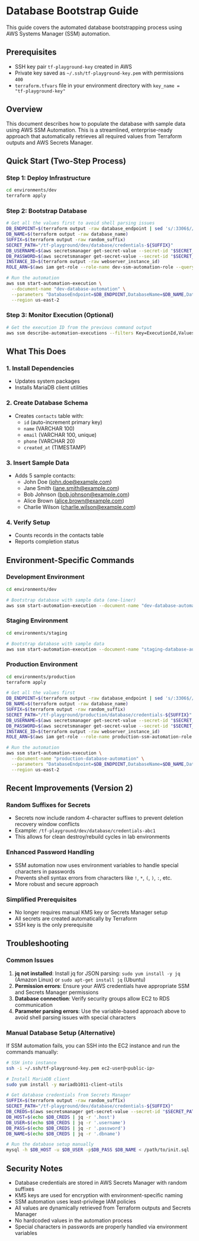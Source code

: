 # Database Bootstrap Guide

This guide covers the automated database bootstrapping process using AWS Systems Manager (SSM) automation.

## Prerequisites

- SSH key pair `tf-playground-key` created in AWS
- Private key saved as `~/.ssh/tf-playground-key.pem` with permissions `400`
- `terraform.tfvars` file in your environment directory with `key_name = "tf-playground-key"`

## Overview

This document describes how to populate the database with sample data using AWS SSM Automation. This is a streamlined, enterprise-ready approach that automatically retrieves all required values from Terraform outputs and AWS Secrets Manager.

## Quick Start (Two-Step Process)

### Step 1: Deploy Infrastructure

```bash
cd environments/dev
terraform apply
```

### Step 2: Bootstrap Database

```bash
# Get all the values first to avoid shell parsing issues
DB_ENDPOINT=$(terraform output -raw database_endpoint | sed 's/:3306$//')
DB_NAME=$(terraform output -raw database_name)
SUFFIX=$(terraform output -raw random_suffix)
SECRET_PATH="/tf-playground/dev/database/credentials-${SUFFIX}"
DB_USERNAME=$(aws secretsmanager get-secret-value --secret-id "$SECRET_PATH" --region us-east-2 --query SecretString --output text | jq -r '.username')
DB_PASSWORD=$(aws secretsmanager get-secret-value --secret-id "$SECRET_PATH" --region us-east-2 --query SecretString --output text | jq -r '.password')
INSTANCE_ID=$(terraform output -raw webserver_instance_id)
ROLE_ARN=$(aws iam get-role --role-name dev-ssm-automation-role --query 'Role.Arn' --output text)

# Run the automation
aws ssm start-automation-execution \
  --document-name "dev-database-automation" \
  --parameters "DatabaseEndpoint=$DB_ENDPOINT,DatabaseName=$DB_NAME,DatabaseUsername=$DB_USERNAME,DatabasePassword=$DB_PASSWORD,InstanceId=$INSTANCE_ID,AutomationAssumeRole=$ROLE_ARN" \
  --region us-east-2
```

### Step 3: Monitor Execution (Optional)

```bash
# Get the execution ID from the previous command output
aws ssm describe-automation-executions --filters Key=ExecutionId,Values=<execution-id>
```

## What This Does

### 1. Install Dependencies

- Updates system packages
- Installs MariaDB client utilities

### 2. Create Database Schema

- Creates `contacts` table with:
  - `id` (auto-increment primary key)
  - `name` (VARCHAR 100)
  - `email` (VARCHAR 100, unique)
  - `phone` (VARCHAR 20)
  - `created_at` (TIMESTAMP)

### 3. Insert Sample Data

- Adds 5 sample contacts:
  - John Doe (john.doe@example.com)
  - Jane Smith (jane.smith@example.com)
  - Bob Johnson (bob.johnson@example.com)
  - Alice Brown (alice.brown@example.com)
  - Charlie Wilson (charlie.wilson@example.com)

### 4. Verify Setup

- Counts records in the contacts table
- Reports completion status

## Environment-Specific Commands

### Development Environment

```bash
cd environments/dev

# Bootstrap database with sample data (one-liner)
aws ssm start-automation-execution --document-name "dev-database-automation" --parameters "DatabaseEndpoint=$(terraform output -raw database_endpoint | sed 's/:3306$//'),DatabaseName=$(terraform output -raw database_name),DatabaseUsername=$(aws secretsmanager get-secret-value --secret-id /tf-playground/dev/database/credentials-$(terraform output -raw random_suffix) --region us-east-2 --query SecretString --output text | jq -r '.username'),DatabasePassword=\"$(aws secretsmanager get-secret-value --secret-id /tf-playground/dev/database/credentials-$(terraform output -raw random_suffix) --region us-east-2 --query SecretString --output text | jq -r '.password')\",InstanceId=$(terraform output -raw webserver_instance_id),AutomationAssumeRole=$(aws iam get-role --role-name dev-ssm-automation-role --query 'Role.Arn' --output text)" --region us-east-2
```

### Staging Environment

```bash
cd environments/staging

# Bootstrap database with sample data
aws ssm start-automation-execution --document-name "staging-database-automation" --parameters "DatabaseEndpoint=$(terraform output -raw database_endpoint | sed 's/:3306$//'),DatabaseName=$(terraform output -raw database_name),DatabaseUsername=$(aws secretsmanager get-secret-value --secret-id /tf-playground/staging/database/credentials-$(terraform output -raw random_suffix) --region us-east-2 --query SecretString --output text | jq -r '.username'),DatabasePassword=\"$(aws secretsmanager get-secret-value --secret-id /tf-playground/staging/database/credentials-$(terraform output -raw random_suffix) --region us-east-2 --query SecretString --output text | jq -r '.password')\",InstanceId=$(terraform output -raw webserver_instance_id),AutomationAssumeRole=$(aws iam get-role --role-name staging-ssm-automation-role --query 'Role.Arn' --output text)" --region us-east-2
```

### Production Environment

```bash
cd environments/production
terraform apply

# Get all the values first
DB_ENDPOINT=$(terraform output -raw database_endpoint | sed 's/:3306$//')
DB_NAME=$(terraform output -raw database_name)
SUFFIX=$(terraform output -raw random_suffix)
SECRET_PATH="/tf-playground/production/database/credentials-${SUFFIX}"
DB_USERNAME=$(aws secretsmanager get-secret-value --secret-id "$SECRET_PATH" --region us-east-2 --query SecretString --output text | jq -r '.username')
DB_PASSWORD=$(aws secretsmanager get-secret-value --secret-id "$SECRET_PATH" --region us-east-2 --query SecretString --output text | jq -r '.password')
INSTANCE_ID=$(terraform output -raw webserver_instance_id)
ROLE_ARN=$(aws iam get-role --role-name production-ssm-automation-role --query 'Role.Arn' --output text)

# Run the automation
aws ssm start-automation-execution \
  --document-name "production-database-automation" \
  --parameters "DatabaseEndpoint=$DB_ENDPOINT,DatabaseName=$DB_NAME,DatabaseUsername=$DB_USERNAME,DatabasePassword=$DB_PASSWORD,InstanceId=$INSTANCE_ID,AutomationAssumeRole=$ROLE_ARN" \
  --region us-east-2
```

## Recent Improvements (Version 2)

### Random Suffixes for Secrets
- Secrets now include random 4-character suffixes to prevent deletion recovery window conflicts
- Example: `/tf-playground/dev/database/credentials-abc1`
- This allows for clean destroy/rebuild cycles in lab environments

### Enhanced Password Handling
- SSM automation now uses environment variables to handle special characters in passwords
- Prevents shell syntax errors from characters like `!`, `*`, `(`, `)`, `:`, etc.
- More robust and secure approach

### Simplified Prerequisites
- No longer requires manual KMS key or Secrets Manager setup
- All secrets are created automatically by Terraform
- SSH key is the only prerequisite

## Troubleshooting

### Common Issues

1. **jq not installed**: Install jq for JSON parsing: `sudo yum install -y jq` (Amazon Linux) or `sudo apt-get install jq` (Ubuntu)
2. **Permission errors**: Ensure your AWS credentials have appropriate SSM and Secrets Manager permissions
3. **Database connection**: Verify security groups allow EC2 to RDS communication
4. **Parameter parsing errors**: Use the variable-based approach above to avoid shell parsing issues with special characters

### Manual Database Setup (Alternative)

If SSM automation fails, you can SSH into the EC2 instance and run the commands manually:

```bash
# SSH into instance
ssh -i ~/.ssh/tf-playground-key.pem ec2-user@<public-ip>

# Install MariaDB client
sudo yum install -y mariadb1011-client-utils

# Get database credentials from Secrets Manager
SUFFIX=$(terraform output -raw random_suffix)
SECRET_PATH="/tf-playground/dev/database/credentials-${SUFFIX}"
DB_CREDS=$(aws secretsmanager get-secret-value --secret-id "$SECRET_PATH" --region us-east-2 --query SecretString --output text)
DB_HOST=$(echo $DB_CREDS | jq -r '.host')
DB_USER=$(echo $DB_CREDS | jq -r '.username')
DB_PASS=$(echo $DB_CREDS | jq -r '.password')
DB_NAME=$(echo $DB_CREDS | jq -r '.dbname')

# Run the database setup manually
mysql -h $DB_HOST -u $DB_USER -p$DB_PASS $DB_NAME < /path/to/init.sql
```

## Security Notes

- Database credentials are stored in AWS Secrets Manager with random suffixes
- KMS keys are used for encryption with environment-specific naming
- SSM automation uses least-privilege IAM policies
- All values are dynamically retrieved from Terraform outputs and Secrets Manager
- No hardcoded values in the automation process
- Special characters in passwords are properly handled via environment variables
